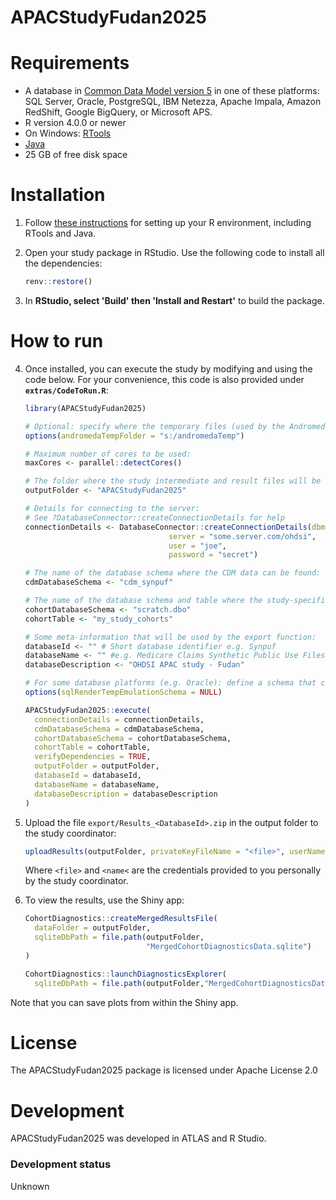 # APACStudyFudan2025

# Requirements

-   A database in [Common Data Model version 5](https://github.com/OHDSI/CommonDataModel) in one of these platforms: SQL Server, Oracle, PostgreSQL, IBM Netezza, Apache Impala, Amazon RedShift, Google BigQuery, or Microsoft APS.
-   R version 4.0.0 or newer
-   On Windows: [RTools](http://cran.r-project.org/bin/windows/Rtools/)
-   [Java](http://java.com)
-   25 GB of free disk space

# Installation

1.  Follow [these instructions](https://ohdsi.github.io/Hades/rSetup.html) for setting up your R environment, including RTools and Java.

2.  Open your study package in RStudio. Use the following code to install all the dependencies:

    ``` r
    renv::restore()
    ```

3.  In **RStudio, select 'Build' then 'Install and Restart'** to build the package.

# How to run

4.  Once installed, you can execute the study by modifying and using the code below. For your convenience, this code is also provided under **`extras/CodeToRun.R`**:

    ``` r
    library(APACStudyFudan2025)

    # Optional: specify where the temporary files (used by the Andromeda package) will be created:
    options(andromedaTempFolder = "s:/andromedaTemp")

    # Maximum number of cores to be used:
    maxCores <- parallel::detectCores()

    # The folder where the study intermediate and result files will be written:
    outputFolder <- "APACStudyFudan2025"

    # Details for connecting to the server:
    # See ?DatabaseConnector::createConnectionDetails for help
    connectionDetails <- DatabaseConnector::createConnectionDetails(dbms = "postgresql",
                                    server = "some.server.com/ohdsi",
                                    user = "joe",
                                    password = "secret")

    # The name of the database schema where the CDM data can be found:
    cdmDatabaseSchema <- "cdm_synpuf"

    # The name of the database schema and table where the study-specific cohorts will be instantiated:
    cohortDatabaseSchema <- "scratch.dbo"
    cohortTable <- "my_study_cohorts"

    # Some meta-information that will be used by the export function:
    databaseId <- "" # Short database identifier e.g. Synpuf 
    databaseName <- "" #e.g. Medicare Claims Synthetic Public Use Files (SynPUFs)
    databaseDescription <- "OHDSI APAC study - Fudan"

    # For some database platforms (e.g. Oracle): define a schema that can be used to emulate temp tables:
    options(sqlRenderTempEmulationSchema = NULL)

    APACStudyFudan2025::execute(
      connectionDetails = connectionDetails,
      cdmDatabaseSchema = cdmDatabaseSchema,
      cohortDatabaseSchema = cohortDatabaseSchema,
      cohortTable = cohortTable,
      verifyDependencies = TRUE,
      outputFolder = outputFolder,
      databaseId = databaseId,
      databaseName = databaseName,
      databaseDescription = databaseDescription
    )
    ```

5.  Upload the file `export/Results_<DatabaseId>.zip` in the output folder to the study coordinator:

    ``` r
    uploadResults(outputFolder, privateKeyFileName = "<file>", userName = "<name>")
    ```

    Where `<file>` and `<name<` are the credentials provided to you personally by the study coordinator.

6.  To view the results, use the Shiny app:

    ``` r
    CohortDiagnostics::createMergedResultsFile(
      dataFolder = outputFolder,
      sqliteDbPath = file.path(outputFolder,
                               "MergedCohortDiagnosticsData.sqlite")
    )

    CohortDiagnostics::launchDiagnosticsExplorer(
      sqliteDbPath = file.path(outputFolder,"MergedCohortDiagnosticsData.sqlite"))
    ```

Note that you can save plots from within the Shiny app.

# License

The APACStudyFudan2025 package is licensed under Apache License 2.0

# Development

APACStudyFudan2025 was developed in ATLAS and R Studio.

### Development status

Unknown
